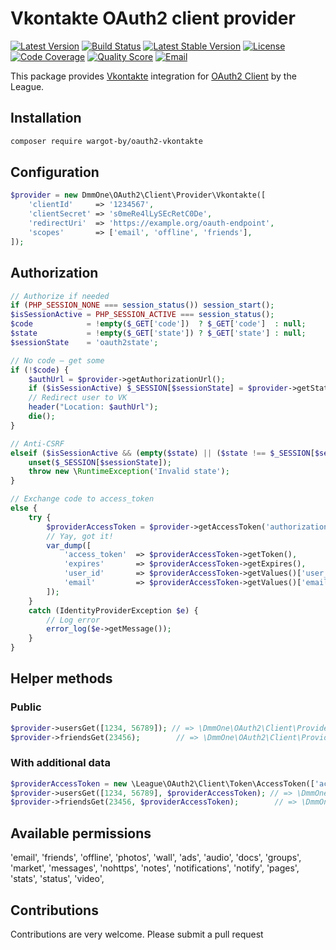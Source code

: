 # Vkontakte OAuth2 client provider
[![Latest Version](https://img.shields.io/github/release/php-http/httplug.svg?style=flat-square)](https://github.com/WarGot-by/oauth2-vkontakte/releases)
[![Build Status](https://travis-ci.com/WarGot-by/oauth2-vkontakte.svg?branch=master)](https://travis-ci.com/WarGot-by/oauth2-vkontakte)
[![Latest Stable Version](https://img.shields.io/packagist/v/j4k/oauth2-vkontakte.svg)](https://packagist.org/packages/WarGot-by/oauth2-vkontakte)
[![License](https://img.shields.io/packagist/l/j4k/oauth2-vkontakte.svg)](https://packagist.org/packages/WarGot-by/oauth2-vkontakte)
[![Code Coverage](https://img.shields.io/scrutinizer/WarGot-by/oauth2-vkontakte/httplug.svg?style=flat-square)](https://scrutinizer-ci.com/g/WarGot-by/oauth2-vkontakte)
[![Quality Score](https://img.shields.io/scrutinizer/g/WarGot-by/oauth2-vkontakte.svg?style=flat-square)](https://scrutinizer-ci.com/g/WarGot-by/oauth2-vkontakte)
[![Email](https://img.shields.io/badge/github@dmm.one-blue.svg?style=flat-square)](mailto:tgithub@dmm.one)

This package provides [Vkontakte](https://vk.com) integration for [OAuth2 Client](https://github.com/thephpleague/oauth2-client) by the League.

## Installation

```sh
composer require wargot-by/oauth2-vkontakte
```

## Configuration

```php
$provider = new DmmOne\OAuth2\Client\Provider\Vkontakte([
    'clientId'     => '1234567',
    'clientSecret' => 's0meRe4lLySEcRetC0De',
    'redirectUri'  => 'https://example.org/oauth-endpoint',
    'scopes'       => ['email', 'offline', 'friends'],
]);
```

## Authorization

```php
// Authorize if needed
if (PHP_SESSION_NONE === session_status()) session_start();
$isSessionActive = PHP_SESSION_ACTIVE === session_status();
$code            = !empty($_GET['code'])  ? $_GET['code']  : null;
$state           = !empty($_GET['state']) ? $_GET['state'] : null;
$sessionState    = 'oauth2state';

// No code – get some
if (!$code) {
    $authUrl = $provider->getAuthorizationUrl();
    if ($isSessionActive) $_SESSION[$sessionState] = $provider->getState();
    // Redirect user to VK
    header("Location: $authUrl");
    die();
}

// Anti-CSRF
elseif ($isSessionActive && (empty($state) || ($state !== $_SESSION[$sessionState]))) {
    unset($_SESSION[$sessionState]);
    throw new \RuntimeException('Invalid state');
}

// Exchange code to access_token
else {
    try {
        $providerAccessToken = $provider->getAccessToken('authorization_code', ['code' => $code]);
        // Yay, got it!
        var_dump([
            'access_token'  => $providerAccessToken->getToken(),
            'expires'       => $providerAccessToken->getExpires(),
            'user_id'       => $providerAccessToken->getValues()['user_id'],
            'email'         => $providerAccessToken->getValues()['email'], // Only for "email" scope
        ]);
    }
    catch (IdentityProviderException $e) {
        // Log error
        error_log($e->getMessage());
    }
}
```

## Helper methods

### Public
```php
$provider->usersGet([1234, 56789]); // => \DmmOne\OAuth2\Client\Provider\User[]
$provider->friendsGet(23456);        // => \DmmOne\OAuth2\Client\Provider\User[]
```

### With additional data
```php
$providerAccessToken = new \League\OAuth2\Client\Token\AccessToken(['access_token' => 'iAmAccessTokenString']);
$provider->usersGet([1234, 56789], $providerAccessToken); // => \DmmOne\OAuth2\Client\Provider\User[]
$provider->friendsGet(23456, $providerAccessToken);        // => \DmmOne\OAuth2\Client\Provider\User[]
```
## Available permissions
'email',
'friends',
'offline',
'photos',
'wall',
'ads',
'audio',
'docs',
'groups',
'market',
'messages',
'nohttps',
'notes',
'notifications',
'notify',
'pages',
'stats',
'status',
'video',


## Contributions

Contributions are very welcome. Please submit a pull request
